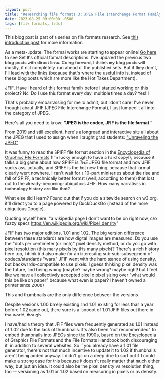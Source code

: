 ```yaml
---
layout: post
title: "Researching file formats 3: JPEG File Interchange Format Family"
date: 2023-08-25 09:00:00 -0500
tags: [file formats, fdds]
---
```


This blog post is part of a series on file formats research. See [this introduction post](https://bits.ashleyblewer.com/blog/2023/08/04/researching-file-formats-library-of-congress-sustainability-of-digital-formats/) for more information.

As a meta-update: The formal works are starting to appear online! [Go here](https://www.loc.gov/preservation/digital/formats/fdd/fdd_workplan.shtml) to see Set 9's official format descriptions. I've updated the previous two blog posts with direct links. Going forward, I thiiink my blog posts will mostly, if not completely, run ahead of the published sets. But if they don't, I'll lead with the links (because that's where the useful info is, instead of these blog posts which are more like the Hot Takes Department).

JFIF. Have I heard of this format family before I started working on this project? No. Do I use this format every day, multiple times a day? Yes!!!

That's probably embarrassing for me to admit, but I don't care! I've never thought about JFIF (JPEG File Interchange Format), I just lumped it all into the category of JPEG. 

Here's all you need to know:
**"JPEG is the codec, JFIF is the file format."**

From 2019 and still excellent, here's a longread and interactive site all about the JPEG that I used to assign when I taught grad students: ["Unraveling the JPEG"](https://parametric.press/issue-01/unraveling-the-jpeg/)

It was funny to read the SPIFF file format section in the [Encyclopedia of Graphics File Formats](http://fileformats.archiveteam.org/wiki/Encyclopedia_of_Graphics_File_Formats) (I'm lucky enough to have a hard copy!), because it talks a big game about how SPIFF is _THE_ JPEG file format and how JFIF sucks ass, actually, and SPIFF is the hot new thing, because that format clearly went nowhere. I can't wait for a 10-part miniseries about the rise and fall of SPIFF, a technically better format (well, according to them) that lost out to the already-becoming-ubiquitous JFIF. How many narratives in technology history are like that?

What else did I learn? Found out that if you do a sitewide search on w3.org, it'll direct you to a page powered by DuckDuckGo (instead of the more ubiquitous Google).

Quoting myself here: "a wikipedia page I don't want to be on right now, c/o fuzzy specs https://en.wikipedia.org/wiki/Pixel_density"

JFIF has two major editions, 1.01 and 1.02. The big version difference between these standards are how digital images are measured. Do you use the "dots per centimeter (or inch)" pixel density method, or do you go with pixel resolution (this many pixels by this many pixels)? There's a rich history here too, I think it'd also make for an interesting sub-sub-subsegment of codecs/standards "wars." JFIF went with the hard stance of using density, but backwards-compatible to use pixels. I guess thinking pixel density was the future, and being wrong (maybe? maybe wrong? maybe right! but I feel like we have all collectively accepted pixel x pixel sizing over "what would this be like on paper" because what even is paper? I haven't owned a printer since 2008)

This and thumbnails are the only difference between the versions.

Despite versions 1.00 barely existing and 1.01 existing for less than a year before 1.02 came out, there sure is a looooot of 1.01 JFIF files out there in the world, though.

I have/had a theory that JFIF files were frequently generated as 1.01 instead of 1.02 due to the lack of thumbnails. It's also been "not recommended" to embed thumbnails into JPEGs since the 1990s, based on the Encyclopedia of Graphics File Formats and the File Formats Handbook both discouraging it, in addition to several websites. So if you already have a 1.01 file generator, there's not that much incentive to update it to 1.02 if thumbnails aren't being added anyway. I didn't go on a deep dive to sort out if I could make a strong case for this because it doesn't really matter that much either way, but just an idea. It could also be the pixel density vs resolution thing, too -- versioning as 1.01 or 1.02 based on measuring in pixels or as density.




